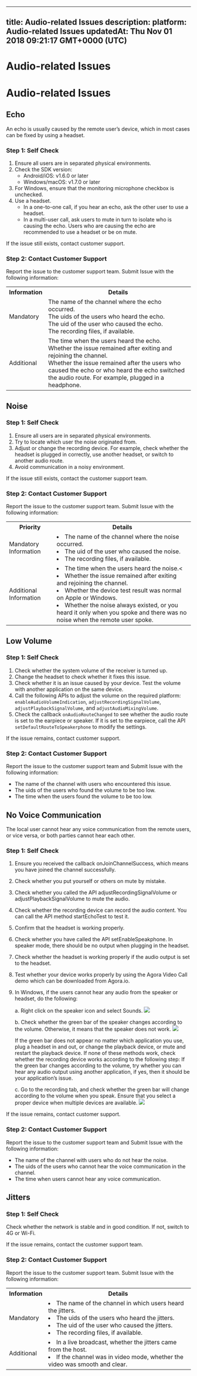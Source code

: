 
---
title: Audio-related Issues
description: 
platform: Audio-related Issues
updatedAt: Thu Nov 01 2018 09:21:17 GMT+0000 (UTC)
---
# Audio-related Issues
# Audio-related Issues

## Echo

An echo is usually caused by the remote user’s device, which in most cases can be fixed by using a headset.

### Step 1: Self Check

1. Ensure all users are in separated physical environments.
2. Check the SDK version:
    * Android/iOS: v1.6.0 or later
    * Windows/macOS: v1.7.0 or later
3. For Windows, ensure that the monitoring microphone checkbox is unchecked.
4. Use a headset.
    * In a one-to-one call, if you hear an echo, ask the other user to use a headset.
    * In a multi-user call, ask users to mute in turn to isolate who is causing the echo. Users who are causing the echo are recommended to use a headset or be on mute.

If the issue still exists, contact customer support.

### Step 2: Contact Customer Support

Report the issue to the customer support team. Submit Issue with the following information:

<table>
  <tr>
    <th>Information</th>
    <th>Details</th>
  </tr>
  <tr>
    <td>Mandatory</td>
    <td>The name of the channel where the echo occurred.<br>The uids of the users who heard the echo.<br>The uid of the user who caused the echo.<br>The recording files, if available.</td>
  </tr>
  <tr>
    <td>Additional</td>
    <td>The time when the users heard the echo.<br>Whether the issue remained after exiting and rejoining the channel.<br>Whether the issue remained after the users who caused the echo or who heard the echo switched the audio route. For example, plugged in a headphone.</td>
  </tr>
</table>

## Noise

### Step 1: Self Check

1. Ensure all users are in separated physical environments.
2. Try to locate which user the noise originated from.
3. Adjust or change the recording device. For example, check whether the headset is plugged in correctly, use another headset, or switch to another audio route.
4. Avoid communication in a noisy environment.

If the issue still exists, contact the customer support team.

### Step 2: Contact Customer Support

Report the issue to the customer support team. Submit Issue with the following information:

<table>
  <tr>
    <th>Priority</th>
    <th>Details</th>
  </tr>
  <tr>
    <td>Mandatory Information</td>
    <td><li>The name of the channel where the noise occurred.</li><li>The uid of the user who caused the noise.</li><li>The recording files, if available.</li></td>
  </tr>
  <tr>
    <td>Additional Information</td>
    <td><li>The time when the users heard the noise.<</li><li>Whether the issue remained after exiting and rejoining the channel.</li><li>Whether the device test result was normal on Apple or Windows.</li><li>Whether the noise always existed, or you heard it only when you spoke and there was no noise when the remote user spoke.</li></td>
  </tr>
</table>

## Low Volume

### Step 1: Self Check

1. Check whether the system volume of the receiver is turned up.
2. Change the headset to check whether it fixes this issue.
3. Check whether it is an issue caused by your device. Test the volume with another application on the same device.
4. Call the following APIs to adjust the volume on the required platform: `enableAudioVolumeIndication`, `adjustRecordingSignalVolume`, `adjustPlaybackSignalVolume`, and `adjustAudioMixingVolume`.
5. Check the callback `onAudioRouteChanged` to see whether the audio route is set to the earpiece or speaker. If it is set to the earpiece, call the API `setDefaultRouteToSpeakerphone` to modify the settings.

If the issue remains, contact customer support.

### Step 2: Contact Customer Support

Report the issue to the customer support team and Submit Issue with the following information:

* The name of the channel with users who encountered this issue.
* The uids of the users who found the volume to be too low.
* The time when the users found the volume to be too low.

## No Voice Communication

The local user cannot hear any voice communication from the remote users, or vice versa, or both parties cannot hear each other.

### Step 1: Self Check

1. Ensure you received the callback onJoinChannelSuccess, which means you have joined the channel successfully.

2. Check whether you put yourself or others on mute by mistake.

3. Check whether you called the API adjustRecordingSignalVolume or adjustPlaybackSignalVolume to mute the audio.

4. Check whether the recording device can record the audio content. You can call the API method startEchoTest to test it.

5. Confirm that the headset is working properly.

6. Check whether you have called the API setEnableSpeakphone. In speaker mode, there should be no output when plugging in the headset.

7. Check whether the headset is working properly if the audio output is set to the headset.

8. Test whether your device works properly by using the Agora Video Call demo which can be downloaded from Agora.io.

9. In Windows, if the users cannot hear any audio from the speaker or headset, do the following:
    
	a. Right click on the speaker icon and select Sounds.
    ![](https://web-cdn.agora.io/docs-files/1539335697243)
  
	b. Check whether the green bar of the speaker changes according to the volume. Otherwise, it means that the speaker does not work.
    ![](https://web-cdn.agora.io/docs-files/1539335709730)
		
	  If the green bar does not appear no matter which application you use, plug a headset in and out, or change the playback device, or mute and restart the playback device.
    If none of these methods work, check whether the recording device works according to the following step:
    If the green bar changes according to the volume, try whether you can hear any audio output using another application, if yes, then it should be your application’s issue.
   
	c. Go to the recording tab, and check whether the green bar will change according to the volume when you speak. Ensure that you select a proper device when multiple devices are available.
    ![](https://web-cdn.agora.io/docs-files/1539335720712)

If the issue remains, contact customer support.

### Step 2: Contact Customer Support

Report the issue to the customer support team and Submit Issue with the following information:

* The name of the channel with users who do not hear the noise.
* The uids of the users who cannot hear the voice communication in the channel.
* The time when users cannot hear any voice communication.

## Jitters

### Step 1: Self Check

Check whether the network is stable and in good condition. If not, switch to 4G or Wi-Fi.

If the issue remains, contact the customer support team.

### Step 2: Contact Customer Support

Report the issue to the customer support team. Submit Issue with the following information:

<table>
  <tr>
    <th>Information</th>
    <th>Details</th>
  </tr>
  <tr>
    <td>Mandatory</td>
    <td><li>The name of the channel in which users heard the jitters.</li><li>The uids of the users who heard the jitters.</li><li>The uid of the user who caused the jitters.</li><li>The recording files, if available.</li></td>
  </tr>
  <tr>
    <td>Additional</td>
    <td><li>In a live broadcast, whether the jitters came from the host.</li><li>If the channel was in video mode, whether the video was smooth and clear.</li></td>
  </tr>
</table>
